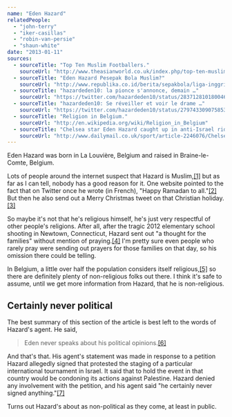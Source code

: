 ```yaml
---
name: "Eden Hazard"
relatedPeople:
  - "john-terry"
  - "iker-casillas"
  - "robin-van-persie"
  - "shaun-white"
date: "2013-01-11"
sources:
  - sourceTitle: "Top Ten Muslim Footballers."
    sourceUrl: "http://www.theasianworld.co.uk/index.php/top-ten-muslim-footballers/"
  - sourceTitle: "Eden Hazard Pesepak Bola Muslim?"
    sourceUrl: "http://www.republika.co.id/berita/sepakbola/liga-inggris/12/10/21/mc7yut-eden-hazard-pesepak-bola-muslim"
  - sourceTitle: "hazardeden10: la pionce s'annonce, demain …"
    sourceUrl: "https://twitter.com/hazardeden10/status/283712810180046848"
  - sourceTitle: "hazardeden10: Se réveiller et voir le drame …"
    sourceUrl: "https://twitter.com/hazardeden10/status/279743309075853312"
  - sourceTitle: "Religion in Belgium."
    sourceUrl: "http://en.wikipedia.org/wiki/Religion_in_Belgium"
  - sourceTitle: "Chelsea star Eden Hazard caught up in anti-Israel riddle."
    sourceUrl: "http://www.dailymail.co.uk/sport/article-2246076/Chelsea-star-Eden-Hazard-caught-anti-Israel-riddle--Charles-Sale.html"
---
```


Eden Hazard was born in La Louvière, Belgium and raised in Braine-le-Comte, Belgium.

Lots of people around the internet suspect that Hazard is Muslim,<a class="source-citation" href="#http://www.theasianworld.co.uk/index.php/top-ten-muslim-footballers/" title="Top Ten Muslim Footballers.">[1]</a> but as far as I can tell, nobody has a good reason for it. One website pointed to the fact that on Twitter once he wrote (in French), "Happy Ramadan to all."<a class="source-citation" href="#http://www.republika.co.id/berita/sepakbola/liga-inggris/12/10/21/mc7yut-eden-hazard-pesepak-bola-muslim" title="Eden Hazard Pesepak Bola Muslim?">[2]</a> But then he also send out a Merry Christmas tweet on that Christian holiday.<a class="source-citation" href="#https://twitter.com/hazardeden10/status/283712810180046848" title="hazardeden10: la pionce s&apos;annonce, demain …">[3]</a>

So maybe it's not that he's religious himself, he's just very respectful of other people's religions. After all, after the tragic 2012 elementary school shooting in Newtown, Connecticut, Hazard sent out "a thought for the families" without mention of praying.<a class="source-citation" href="#https://twitter.com/hazardeden10/status/279743309075853312" title="hazardeden10: Se réveiller et voir le drame …">[4]</a> I'm pretty sure even people who rarely pray were sending out prayers for those families on that day, so his omission there could be telling.

In Belgium, a little over half the population considers itself religious,<a class="source-citation" href="#http://en.wikipedia.org/wiki/Religion_in_Belgium" title="Religion in Belgium.">[5]</a> so there are definitely plenty of non-religious folks out there. I think it's safe to assume, until we get more information from Hazard, that he is non-religious.


## Certainly never political

The best summary of this section of the article is best left to the words of Hazard's agent. He said,

>Eden never speaks about his political opinions.<a class="source-citation" href="#http://www.dailymail.co.uk/sport/article-2246076/Chelsea-star-Eden-Hazard-caught-anti-Israel-riddle--Charles-Sale.html" title="Chelsea star Eden Hazard caught up in anti-Israeli riddle.">[6]</a>

And that's that. His agent's statement was made in response to a petition Hazard allegedly signed that protested the staging of a particular international tournament in Israel. It said that to hold the event in that country would be condoning its actions against Palestine. Hazard denied any involvement with the petition, and his agent said "he certainly never signed anything."<a class="source-citation" href="#http://www.dailymail.co.uk/sport/article-2246076/Chelsea-star-Eden-Hazard-caught-anti-Israel-riddle--Charles-Sale.html" title="Chelsea star Eden Hazard caught up in anti-Israel riddle.">[7]</a>

Turns out Hazard's about as non-political as they come, at least in public.